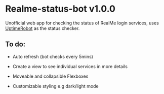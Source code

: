 # Realme-status-bot v1.0.0
Unofficial web app for checking the status of RealMe login services, uses [UptimeRobot](https://uptimerobot.com/) as the status checker.

## To do:
 
- Auto refresh (bot checks every 5mins)

- Create a view to see individual services in more details

- Moveable and collapsible Flexboxes

- Customizable styling e.g dark/light mode  